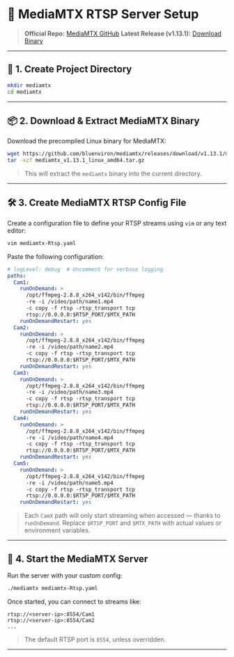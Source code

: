 

# 🧩 MediaMTX RTSP Server Setup
>  **Official Repo:** [﻿MediaMTX GitHub](https://github.com/bluenviron/mediamtx)
**Latest Release (v1.13.1):** [﻿Download Binary](https://github.com/bluenviron/mediamtx/releases/download/v1.13.1/mediamtx_v1.13.1_linux_amd64.tar.gz) 

---

## 📁 1. Create Project Directory
```bash
mkdir mediamtx
cd mediamtx
```
---

## 📦 2. Download & Extract MediaMTX Binary
Download the precompiled Linux binary for MediaMTX:

```bash
wget https://github.com/bluenviron/mediamtx/releases/download/v1.13.1/mediamtx_v1.13.1_linux_amd64.tar.gz
tar -xzf mediamtx_v1.13.1_linux_amd64.tar.gz
```
>  This will extract the `mediamtx` binary into the current directory. 

---

## 🛠️ 3. Create MediaMTX RTSP Config File
Create a configuration file to define your RTSP streams using `vim` or any text editor:

```bash
vim mediamtx-Rtsp.yaml
```
Paste the following configuration:

```yaml
# logLevel: debug  # Uncomment for verbose logging
paths:
  Cam1:
    runOnDemand: >
      /opt/ffmpeg-2.8.8_x264_v142/bin/ffmpeg
      -re -i /video/path/name1.mp4
      -c copy -f rtsp -rtsp_transport tcp
      rtsp://0.0.0.0:$RTSP_PORT/$MTX_PATH
    runOnDemandRestart: yes
  Cam2:
    runOnDemand: >
      /opt/ffmpeg-2.8.8_x264_v142/bin/ffmpeg
      -re -i /video/path/name2.mp4
      -c copy -f rtsp -rtsp_transport tcp
      rtsp://0.0.0.0:$RTSP_PORT/$MTX_PATH
    runOnDemandRestart: yes
  Cam3:
    runOnDemand: >
      /opt/ffmpeg-2.8.8_x264_v142/bin/ffmpeg
      -re -i /video/path/name3.mp4
      -c copy -f rtsp -rtsp_transport tcp
      rtsp://0.0.0.0:$RTSP_PORT/$MTX_PATH
    runOnDemandRestart: yes
  Cam4:
    runOnDemand: >
      /opt/ffmpeg-2.8.8_x264_v142/bin/ffmpeg
      -re -i /video/path/name4.mp4
      -c copy -f rtsp -rtsp_transport tcp
      rtsp://0.0.0.0:$RTSP_PORT/$MTX_PATH
    runOnDemandRestart: yes
  Cam5:
    runOnDemand: >
      /opt/ffmpeg-2.8.8_x264_v142/bin/ffmpeg
      -re -i /video/path/name5.mp4
      -c copy -f rtsp -rtsp_transport tcp
      rtsp://0.0.0.0:$RTSP_PORT/$MTX_PATH
    runOnDemandRestart: yes
```
>  Each `CamX` path will only start streaming when accessed — thanks to `runOnDemand`.
Replace `$RTSP_PORT` and `$MTX_PATH` with actual values or environment variables. 

---

## 🚀 4. Start the MediaMTX Server
Run the server with your custom config:

```bash
./mediamtx mediamtx-Rtsp.yaml
```
Once started, you can connect to streams like:

```
rtsp://<server-ip>:8554/Cam1
rtsp://<server-ip>:8554/Cam2
...
```
>  The default RTSP port is `8554`, unless overridden. 

---



